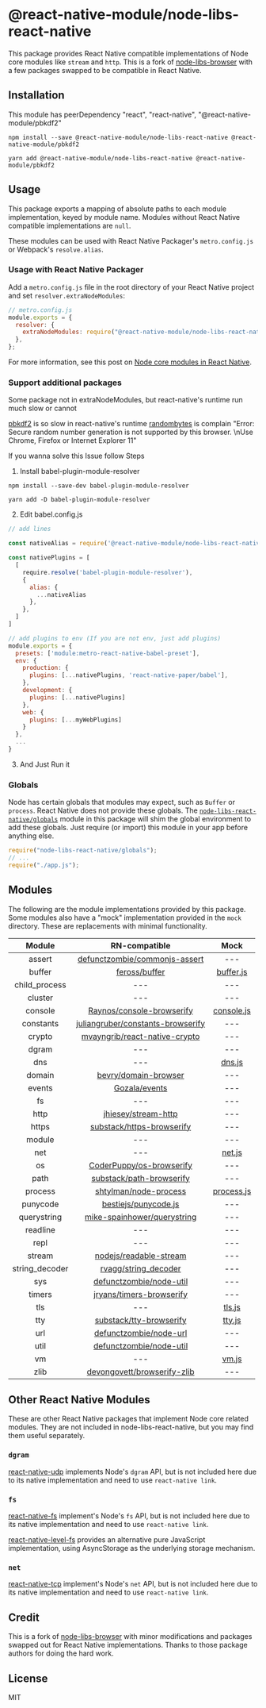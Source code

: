 # @react-native-module/node-libs-react-native

This package provides React Native compatible implementations of Node core modules like `stream` and `http`. This is a fork of [node-libs-browser][] with a few packages swapped to be compatible in React Native.

[node-libs-browser]: https://www.npmjs.com/package/node-libs-browser

## Installation

This module has peerDependency "react", "react-native", "@react-native-module/pbkdf2"

```
npm install --save @react-native-module/node-libs-react-native @react-native-module/pbkdf2
```

```
yarn add @react-native-module/node-libs-react-native @react-native-module/pbkdf2
```

## Usage

This package exports a mapping of absolute paths to each module implementation, keyed by module name. Modules without React Native compatible implementations are `null`.

These modules can be used with React Native Packager's `metro.config.js` or Webpack's `resolve.alias`.

### Usage with React Native Packager

Add a `metro.config.js` file in the root directory of your React Native project and set `resolver.extraNodeModules`:

```js
// metro.config.js
module.exports = {
  resolver: {
    extraNodeModules: require("@react-native-module/node-libs-react-native"),
  },
};
```

For more information, see this post on [Node core modules in React Native][post].

[post]: https://gist.github.com/parshap/e3063d9bf6058041b34b26b7166fd6bd

### Support additional packages

Some package not in extraNodeModules, but react-native's runtime run much slow or cannot

[pbkdf2](https://github.com/crypto-browserify/pbkdf2) is so slow in react-native's runtime
[randombytes](https://github.com/crypto-browserify/randombytes) is complain "Error: Secure random number generation is not supported by this browser. \nUse Chrome, Firefox or Internet Explorer 11"

If you wanna solve this Issue follow Steps

1. Install babel-plugin-module-resolver

```
npm install --save-dev babel-plugin-module-resolver
```

```
yarn add -D babel-plugin-module-resolver
```

2. Edit babel.config.js

```js
// add lines

const nativeAlias = require('@react-native-module/node-libs-react-native/babelResolvers')

const nativePlugins = [
  [
    require.resolve('babel-plugin-module-resolver'),
    {
      alias: {
        ...nativeAlias
      },
    },
  ]
]

// add plugins to env (If you are not env, just add plugins)
module.exports = {
  presets: ['module:metro-react-native-babel-preset'],
  env: {
    production: {
      plugins: [...nativePlugins, 'react-native-paper/babel'],
    },
    development: {
      plugins: [...nativePlugins]
    },
    web: {
      plugins: [...myWebPlugins]
    }
  },
  ...
}
```

3. And Just Run it

### Globals

Node has certain globals that modules may expect, such as `Buffer` or `process`. React Native does not provide these globals. The [`node-libs-react-native/globals`][globals] module in this package will shim the global environment to add these globals. Just require (or import) this module in your app before anything else.

[globals]: ./globals.js

```js
require("node-libs-react-native/globals");
// ...
require("./app.js");
```

## Modules

The following are the module implementations provided by this package. Some modules also have a "mock" implementation provided in the `mock` directory. These are replacements with minimal functionality.

|     Module     |                                       RN-compatible                                       |              Mock               |
| :------------: | :---------------------------------------------------------------------------------------: | :-----------------------------: |
|     assert     |     [defunctzombie/commonjs-assert](https://github.com/defunctzombie/commonjs-assert)     |               ---               |
|     buffer     |                     [feross/buffer](https://github.com/feross/buffer)                     |  [buffer.js](./mock/buffer.js)  |
| child_process  |                                            ---                                            |               ---               |
|    cluster     |                                            ---                                            |               ---               |
|    console     |         [Raynos/console-browserify](https://github.com/Raynos/console-browserify)         | [console.js](./mock/console.js) |
|   constants    | [juliangruber/constants-browserify](https://github.com/juliangruber/constants-browserify) |               ---               |
|     crypto     |     [mvayngrib/react-native-crypto](https://github.com/mvayngrib/react-native-crypto)     |               ---               |
|     dgram      |                                            ---                                            |               ---               |
|      dns       |                                            ---                                            |     [dns.js](./mock/dns.js)     |
|     domain     |              [bevry/domain-browser](https://github.com/bevry/domain-browser)              |               ---               |
|     events     |                     [Gozala/events](https://github.com/Gozala/events)                     |               ---               |
|       fs       |                                            ---                                            |               ---               |
|      http      |               [jhiesey/stream-http](https://github.com/jhiesey/stream-http)               |               ---               |
|     https      |         [substack/https-browserify](https://github.com/substack/https-browserify)         |               ---               |
|     module     |                                            ---                                            |               ---               |
|      net       |                                            ---                                            |     [net.js](./mock/net.js)     |
|       os       |          [CoderPuppy/os-browserify](https://github.com/CoderPuppy/os-browserify)          |               ---               |
|      path      |          [substack/path-browserify](https://github.com/substack/path-browserify)          |               ---               |
|    process     |             [shtylman/node-process](https://github.com/shtylman/node-process)             | [process.js](./mock/process.js) |
|    punycode    |              [bestiejs/punycode.js](https://github.com/bestiejs/punycode.js)              |               ---               |
|  querystring   |       [mike-spainhower/querystring](https://github.com/mike-spainhower/querystring)       |               ---               |
|    readline    |                                            ---                                            |               ---               |
|      repl      |                                            ---                                            |               ---               |
|     stream     |            [nodejs/readable-stream](https://github.com/nodejs/readable-stream)            |               ---               |
| string_decoder |              [rvagg/string_decoder](https://github.com/rvagg/string_decoder)              |               ---               |
|      sys       |           [defunctzombie/node-util](https://github.com/defunctzombie/node-util)           |               ---               |
|     timers     |          [jryans/timers-browserify](https://github.com/jryans/timers-browserify)          |               ---               |
|      tls       |                                            ---                                            |     [tls.js](./mock/tls.js)     |
|      tty       |           [substack/tty-browserify](https://github.com/substack/tty-browserify)           |     [tty.js](./mock/tty.js)     |
|      url       |            [defunctzombie/node-url](https://github.com/defunctzombie/node-url)            |               ---               |
|      util      |           [defunctzombie/node-util](https://github.com/defunctzombie/node-util)           |               ---               |
|       vm       |                                            ---                                            |      [vm.js](./mock/vm.js)      |
|      zlib      |       [devongovett/browserify-zlib](https://github.com/devongovett/browserify-zlib)       |               ---               |

## Other React Native Modules

These are other React Native packages that implement Node core related
modules. They are not included in node-libs-react-native, but you may
find them useful separately.

### `dgram`

[react-native-udp][] implements Node's `dgram` API, but is not included
here due to its native implementation and need to use `react-native link`.

[react-native-udp]: https://github.com/tradle/react-native-udp

### `fs`

[react-native-fs][] implement's Node's `fs` API, but is not included
here due to its native implementation and need to use `react-native link`.

[react-native-fs]: https://github.com/itinance/react-native-fs

[react-native-level-fs][] provides an alternative pure JavaScript
implementation, using AsyncStorage as the underlying storage mechanism.

[react-native-level-fs]: https://github.com/tradle/react-native-level-fs

### `net`

[react-native-tcp][] implement's Node's `net` API, but is not included
here due to its native implementation and need to use `react-native link`.

[react-native-tcp]: https://github.com/PeelTechnologies/react-native-tcp

## Credit

This is a fork of [node-libs-browser][] with minor modifications and packages swapped out for React Native implementations. Thanks to those package authors for doing the hard work.

## License

MIT
